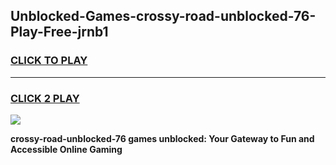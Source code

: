 
## Unblocked-Games-crossy-road-unblocked-76-Play-Free-jrnb1
<h3>
<a href="https://premium76.site?title=crossy-road-unblocked-76&ref=19M">CLICK TO PLAY</a></h3>
<hr>

<h3>
<a href="https://premium76.site?title=crossy-road-unblocked-76&ref=19M">CLICK 2 PLAY</a>
  
</h3>

<a href="https://premium76.site?title=crossy-road-unblocked-76&ref=19M"><img src="https://clearcache.store/games.png"></a>


**crossy-road-unblocked-76 games unblocked: Your Gateway to Fun and Accessible Online Gaming**
